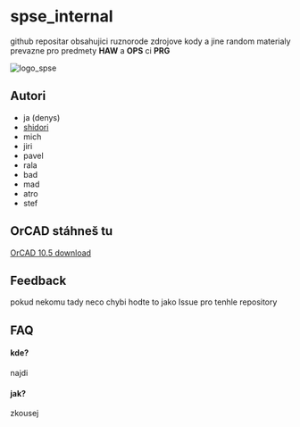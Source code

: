 
# spse_internal

github repositar obsahujici ruznorode zdrojove kody a jine random materialy prevazne pro predmety **HAW** a **OPS** ci **PRG**

![logo_spse](http://www.sselek-havirov.cz/images/header3.jpg)



## Autori

- ja (denys)
- [shidori](https://github.com/Shidori366)
- mich
- jiri
- pavel
- rala
- bad
- mad
- atro
- stef

## OrCAD stáhneš tu
[OrCAD 10.5 download](https://archive.org/details/orcad10.5_202212)

## Feedback

pokud nekomu tady neco chybi hodte to jako Issue pro tenhle repository

## FAQ

#### kde?

najdi

#### jak?

zkousej

